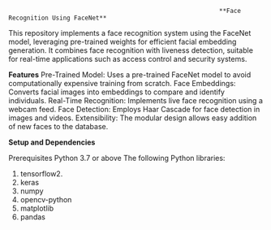                                                               **Face Recognition Using FaceNet**
                                                                
This repository implements a face recognition system using the FaceNet model, leveraging pre-trained weights for efficient facial embedding generation. It combines face recognition with liveness detection, suitable for real-time applications such as access control and security systems.

**Features**
Pre-Trained Model: Uses a pre-trained FaceNet model to avoid computationally expensive training from scratch.
Face Embeddings: Converts facial images into embeddings to compare and identify individuals.
Real-Time Recognition: Implements live face recognition using a webcam feed.
Face Detection: Employs Haar Cascade for face detection in images and videos.
Extensibility: The modular design allows easy addition of new faces to the database.

**Setup and Dependencies**

Prerequisites
Python 3.7 or above
The following Python libraries:
1. tensorflow2.
2. keras
3. numpy
4. opencv-python
5. matplotlib
6. pandas
